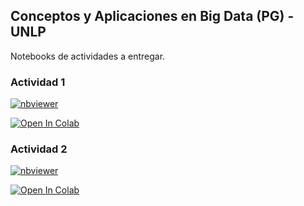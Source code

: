 ## Conceptos y Aplicaciones en Big Data (PG) - UNLP
 Notebooks de actividades a entregar.

### Actividad 1
[![nbviewer](https://raw.githubusercontent.com/jupyter/design/master/logos/Badges/nbviewer_badge.svg)](https://nbviewer.jupyter.org/github/tvillani22/BD_UNLP/blob/WIP/Notebooks/Actividad1.ipynb?flush_cache=true)

[//]: <> (https://nbviewer.jupyter.org/github/tvillani22/PSeI/blob/master/TV_Modulo1.ipynb?flush_cache=true)

[![Open In Colab](https://colab.research.google.com/assets/colab-badge.svg)](https://colab.research.google.com/github/tvillani22/BD_UNLP/blob/WIP/Notebooks/Actividad1.ipynb)

[//]: <> (https://colab.research.google.com/github/tvillani22/PSei/blob/master/TV_Modulo1.ipynb)


### Actividad 2
[![nbviewer](https://raw.githubusercontent.com/jupyter/design/master/logos/Badges/nbviewer_badge.svg)](https://nbviewer.jupyter.org/github/tvillani22/BD_UNLP/blob/WIP/Notebooks/Actividad2.ipynb?flush_cache=true)

[//]: <> (https://nbviewer.jupyter.org/github/tvillani22/PSeI/blob/master/TV_Modulo2.ipynb?flush_cache=true)

[![Open In Colab](https://colab.research.google.com/assets/colab-badge.svg)](https://colab.research.google.com/github/tvillani22/BD_UNLP/blob/WIP/Notebooks/Actividad2.ipynb)

[//]: <> (https://colab.research.google.com/github/tvillani22/PSei/blob/master/TV_Modulo2.ipynb)